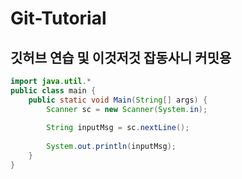 # Git-Tutorial

## 깃허브 연습 및 이것저것 잡동사니 커밋용

```java
import java.util.*
public class main {
    public static void Main(String[] args) {
        Scanner sc = new Scanner(System.in);
      
        String inputMsg = sc.nextLine();
    
        System.out.println(inputMsg);
    }
}
```
